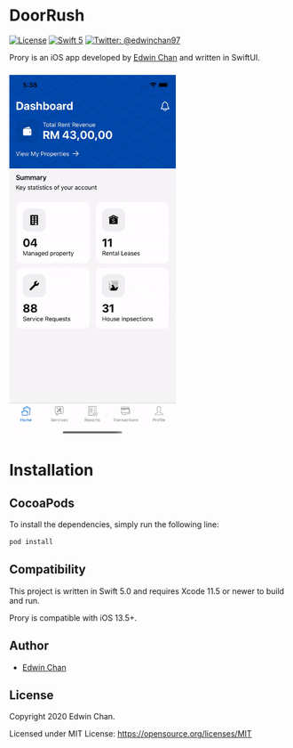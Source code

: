  # DoorRush

[![License](http://img.shields.io/badge/License-MIT-green.svg?style=flat)](https://github.com/Edwin97/DoorRush/blob/master/LICENSE)
[![Swift 5](https://img.shields.io/badge/Swift-5.0-orange.svg?style=flat)](https://swift.org)
[![Twitter: @edwinchan97](https://img.shields.io/badge/Contact-Twitter-blue.svg?style=flat)](https://twitter.com/edwinchan97)

Prory is an iOS app developed by [Edwin Chan](https://twitter.com/EdwinChan97) and written in SwiftUI.

<h3>
<kbd><img src="screenshot.gif" width="300" alt="Screenshot of Prory" /></kbd>
</h3>

# Installation
## CocoaPods
To install the dependencies, simply run the following line:

```ruby
pod install
```

## Compatibility

This project is written in Swift 5.0 and requires Xcode 11.5 or newer to build and run.

Prory is compatible with iOS 13.5+.

## Author

* [Edwin Chan](https://twitter.com/EdwinChan97)

## License

Copyright 2020 Edwin Chan.

Licensed under MIT License: https://opensource.org/licenses/MIT
